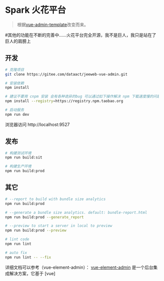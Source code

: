 # Spark 火花平台

> 根据[vue-admin-template](https://github.com/PanJiaChen/vue-admin-template/blob/master/README-zh.md)改变而来。

#其他的功能在不断的完善中......火花平台完全开源，我不是巨人，我只是站在了巨人的肩膀上

## 开发

```bash
# 克隆项目
git clone https://gitee.com/dataact/jeeweb-vue-admin.git

# 安装依赖
npm install

# 建议不要用 cnpm 安装 会有各种诡异的bug 可以通过如下操作解决 npm 下载速度慢的问题
npm install --registry=https://registry.npm.taobao.org

# 启动服务
npm run dev
```

浏览器访问 http://localhost:9527

## 发布

```bash
# 构建测试环境
npm run build:sit

# 构建生产环境
npm run build:prod
```

## 其它

```bash
# --report to build with bundle size analytics
npm run build:prod

# --generate a bundle size analytics. default: bundle-report.html
npm run build:prod --generate_report

# --preview to start a server in local to preview
npm run build:prod --preview

# lint code
npm run lint

# auto fix
npm run lint -- --fix
```

详细文档可以参考（vue-element-admin）：
[vue-element-admin](http://panjiachen.github.io/vue-element-admin) 是一个后台集成解决方案，它基于 [vue]